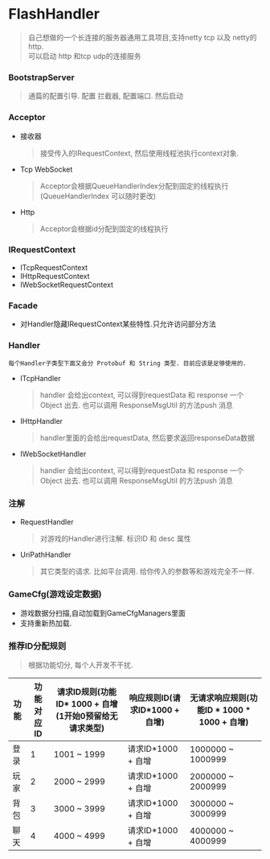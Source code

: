 # FlashHandler
> 自己想做的一个长连接的服务器通用工具项目,支持netty tcp 以及 netty的http.<br />
> 可以启动 http 和tcp udp的连接服务

### BootstrapServer
> 通篇的配置引导. 配置 拦截器, 配置端口. 然后启动

### Acceptor
 * 接收器
 	> 接受传入的IRequestContext, 然后使用线程池执行context对象.
 * Tcp WebSocket
 	> Acceptor会根据QueueHandlerIndex分配到固定的线程执行(QueueHandlerIndex 可以随时更改)
 * Http
 	> Acceptor会根据id分配到固定的线程执行

### IRequestContext
* ITcpRequestContext
* IHttpRequestContext
* IWebSocketRequestContext

### Facade
*  对Handler隐藏IRequestContext某些特性.只允许访问部分方法

### Handler
`每个Handler子类型下面又会分 Protobuf 和 String 类型. 目前应该是足够使用的. `
* ITcpHandler
	> handler 会给出context, 可以得到requestData 和 response 一个Object 出去.
	也可以调用 ResponseMsgUtil 的方法push 消息
* IHttpHandler
	> handler里面的会给出requestData, 然后要求返回responseData数据 
* IWebSocketHandler
	> handler 会给出context, 可以得到requestData 和 response 一个Object 出去.
    	也可以调用 ResponseMsgUtil 的方法push 消息

### 注解
* RequestHandler
	> 对游戏的Handler进行注解. 标识ID 和 desc 属性
* UriPathHandler
	> 其它类型的请求. 比如平台调用. 给你传入的参数等和游戏完全不一样.
	 
### GameCfg(游戏设定数据)
* 游戏数据分扫描,自动加载到GameCfgManagers里面 
* 支持重新热加载.


### 推荐ID分配规则
> 根据功能切分, 每个人开发不干扰. 

|功能|功能对应ID|请求ID规则(功能ID* 1000 + 自增(1开始0预留给无请求类型)|响应规则ID(请求ID*1000 + 自增)|无请求响应规则(功能ID * 1000 * 1000 + 自增)|
|----|-----|-----|-----|-----|
|登录 | 1|1001 ~ 1999 | 请求ID*1000 + 自增| 1000000 ~ 1000999|
|玩家 | 2|2000 ~ 2999 | 请求ID*1000 + 自增| 2000000 ~ 2000999|
|背包 | 3|3000 ~ 3999 | 请求ID*1000 + 自增| 3000000 ~ 3000999|
|聊天 | 4|4000 ~ 4999 | 请求ID*1000 + 自增| 4000000 ~ 4000999|

